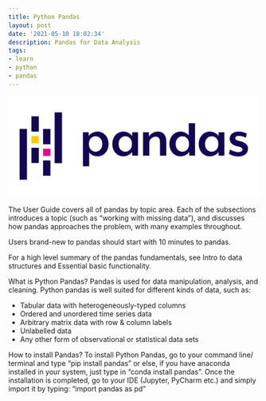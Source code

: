```yaml
---
title: Python Pandas 
layout: post
date: '2021-05-10 18:02:34'
description: Pandas for Data Analysis  
tags:
- learn
- python
- pandas
---
```


![pandas](/assets/img/python_pandas_logo.png)

The User Guide covers all of pandas by topic area. Each of the subsections introduces a topic (such as “working with missing data”), and discusses how pandas approaches the problem, with many examples throughout.

Users brand-new to pandas should start with 10 minutes to pandas.

For a high level summary of the pandas fundamentals, see Intro to data structures and Essential basic functionality.

What is Python Pandas?
Pandas is used for data manipulation, analysis, and cleaning. Python pandas is well suited for different kinds of data, such as:
- Tabular data with heterogeneously-typed columns
- Ordered and unordered time series data
- Arbitrary matrix data with row & column labels
- Unlabelled data
- Any other form of observational or statistical data sets

How to install Pandas?
To install Python Pandas, go to your command line/ terminal and type “pip install pandas” or else, if you have anaconda installed in your system, just type in “conda install pandas”. Once the installation is completed, go to your IDE (Jupyter, PyCharm etc.) and simply import it by typing: “import pandas as pd”
